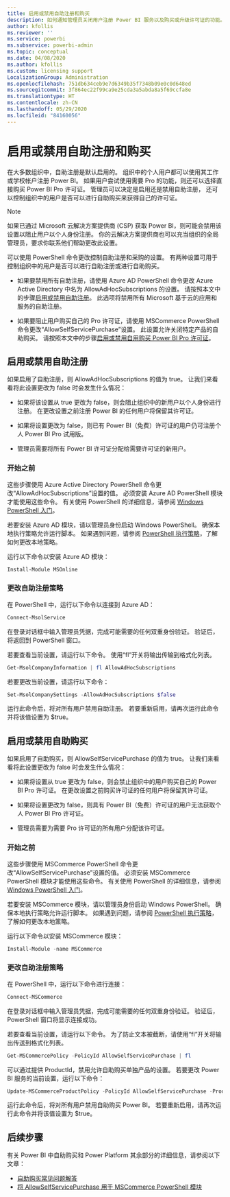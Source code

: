 ```yaml
---
title: 启用或禁用自助注册和购买
description: 如何通知管理员关闭用户注册 Power BI 服务以及购买或升级许可证的功能。
author: kfollis
ms.reviewer: ''
ms.service: powerbi
ms.subservice: powerbi-admin
ms.topic: conceptual
ms.date: 04/08/2020
ms.author: kfollis
ms.custom: licensing support
LocalizationGroup: Administration
ms.openlocfilehash: 751db634ceb9e7d6349b35f7348b09e0c0d648ed
ms.sourcegitcommit: 3f864ec22f99ca9e25cda3a5abda8a5f69ccfa8e
ms.translationtype: HT
ms.contentlocale: zh-CN
ms.lasthandoff: 05/29/2020
ms.locfileid: "84160056"
---
```

# <a name="enable-or-disable-self-service-sign-up-and-purchasing"></a>启用或禁用自助注册和购买

在大多数组织中，自助注册是默认启用的。 组织中的个人用户都可以使用其工作或学校帐户注册 Power BI。 如果用户尝试使用需要 Pro 的功能，则还可以选择直接购买 Power BI Pro 许可证。 管理员可以决定是启用还是禁用自助注册， 还可以控制组织中的用户是否可以进行自助购买来获得自己的许可证。

> [!NOTE]
>如果已通过 Microsoft 云解决方案提供商 (CSP) 获取 Power BI，则可能会禁用该设置以阻止用户以个人身份注册。 你的云解决方案提供商也可以充当组织的全局管理员，要求你联系他们帮助更改此设置。
>
>

可以使用 PowerShell 命令更改控制自助注册和采购的设置。 有两种设置可用于控制组织中的用户是否可以进行自助注册或进行自助购买。

- 如果要禁用所有自助注册，请使用 Azure AD PowerShell 命令更改 Azure Active Directory 中名为 AllowAdHocSubscriptions 的设置。 请按照本文中的步骤[启用或禁用自助注册](#enable-or-disable-self-service-signup)。 此选项将禁用所有 Microsoft 基于云的应用和服务的自助注册。

- 如果要阻止用户购买自己的 Pro 许可证，请使用 MSCommerce PowerShell 命令更改“AllowSelfServicePurchase”设置。 此设置允许关闭特定产品的自助购买。 请按照本文中的步骤[启用或禁用自用购买 Power BI Pro 许可证](#enable-or-disable-self-service-purchase)。

## <a name="enable-or-disable-self-service-signup"></a>启用或禁用自助注册

如果启用了自助注册，则 AllowAdHocSubscriptions 的值为 true。 让我们来看看将此设置更改为 false 时会发生什么情况：

- 如果将该设置从 true 更改为 false，则会阻止组织中的新用户以个人身份进行注册。 在更改设置之前注册 Power BI 的任何用户将保留其许可证。

- 如果将设置更改为 false，则已有 Power BI（免费）许可证的用户仍可注册个人 Power BI Pro 试用版。

- 管理员需要将所有 Power BI 许可证分配给需要许可证的新用户。

### <a name="before-you-begin"></a>开始之前

这些步骤使用 Azure Active Directory PowerShell 命令更改“AllowAdHocSubscriptions”设置的值。 必须安装 Azure AD PowerShell 模块才能使用这些命令。 有关使用 PowerShell 的详细信息，请参阅 [Windows PowerShell 入门](https://docs.microsoft.com/powershell/scripting/getting-started/getting-started-with-windows-powershell?view=powershell-7)。

若要安装 Azure AD 模块，请以管理员身份启动 Windows PowerShell。 确保本地执行策略允许运行脚本。 如果遇到问题，请参阅 [PowerShell 执行策略](https://docs.microsoft.com/powershell/module/microsoft.powershell.core/about/about_execution_policies?view=powershell-7#powershell-execution-policies)，了解如何更改本地策略。

运行以下命令以安装 Azure AD 模块：

```powershell
Install-Module MSOnline
```

### <a name="change-the-self-service-signup-policy"></a>更改自助注册策略

在 PowerShell 中，运行以下命令以连接到 Azure AD：

```powershell
Connect-MsolService
```

在登录对话框中输入管理员凭据，完成可能需要的任何双重身份验证。 验证后，将返回到 PowerShell 窗口。

若要查看当前设置，请运行以下命令。 使用“fl”开关将输出传输到格式化列表。

```powershell
Get-MsolCompanyInformation | fl AllowAdHocSubscriptions
```

若要更改当前设置，请运行以下命令：

```powershell
Set-MsolCompanySettings -AllowAdHocSubscriptions $false
```

运行此命令后，将对所有用户禁用自助注册。 若要重新启用，请再次运行此命令并将该值设置为 $true。

## <a name="enable-or-disable-self-service-purchase"></a>启用或禁用自助购买

如果启用了自助购买，则 AllowSelfServicePurchase 的值为 true。 让我们来看看将此设置更改为 false 时会发生什么情况：

- 如果将设置从 true 更改为 false，则会禁止组织中的用户购买自己的 Power BI Pro 许可证。 在更改设置之前购买许可证的任何用户将保留其许可证。

- 如果将设置更改为 false，则具有 Power BI（免费）许可证的用户无法获取个人 Power BI Pro 许可证。 

- 管理员需要为需要 Pro 许可证的所有用户分配该许可证。

### <a name="before-you-begin"></a>开始之前

这些步骤使用 MSCommerce PowerShell 命令更改“AllowSelfServicePurchase”设置的值。 必须安装 MSCommerce PowerShell 模块才能使用这些命令。 有关使用 PowerShell 的详细信息，请参阅 [Windows PowerShell 入门](https://docs.microsoft.com/powershell/scripting/getting-started/getting-started-with-windows-powershell?view=powershell-7)。

若要安装 MSCommerce 模块，请以管理员身份启动 Windows PowerShell。 确保本地执行策略允许运行脚本。 如果遇到问题，请参阅 [PowerShell 执行策略](https://docs.microsoft.com/powershell/module/microsoft.powershell.core/about/about_execution_policies?view=powershell-7#powershell-execution-policies)，了解如何更改本地策略。

运行以下命令以安装 MSCommerce 模块：

```powershell
Install-Module -name MSCommerce
```

### <a name="change-the-self-service-signup-policy"></a>更改自助注册策略

在 PowerShell 中，运行以下命令进行连接：

```powershell
Connect-MSCommerce
```

在登录对话框中输入管理员凭据，完成可能需要的任何双重身份验证。 验证后，PowerShell 窗口将显示连接成功。

若要查看当前设置，请运行以下命令。 为了防止文本被截断，请使用“fl”开关将输出传送到格式化列表。

```powershell
Get-MSCommercePolicy -PolicyId AllowSelfServicePurchase | fl
```

可以通过提供 ProductId，禁用允许自助购买单独产品的设置。 若要更改 Power BI 服务的当前设置，运行以下命令：

```powershell
Update-MSCommerceProductPolicy -PolicyId AllowSelfServicePurchase -ProductId CFQ7TTC0L3PB -Enabled $False
```

运行此命令后，将对所有用户禁用自助购买 Power BI。 若要重新启用，请再次运行此命令并将该值设置为 $true。

## <a name="next-steps"></a>后续步骤

有关 Power BI 中自助购买和 Power Platform 其余部分的详细信息，请参阅以下文章：

- [自助购买常见问题解答](https://docs.microsoft.com/microsoft-365/commerce/subscriptions/self-service-purchase-faq?view=o365-worldwide#admin-capabilities)
- [将 AllowSelfServicePurchase 用于 MSCommerce PowerShell 模块](https://docs.microsoft.com/microsoft-365/commerce/subscriptions/allowselfservicepurchase-powershell?view=o365-worldwide)
